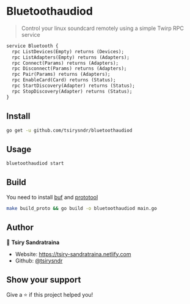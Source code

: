 <h1 align="left">Bluetoothaudiod</h1>
<p>
</p>

> Control your linux soundcard remotely using a simple Twirp RPC service 

```protobuf
service Bluetooth {
  rpc ListDevices(Empty) returns (Devices);
  rpc ListAdapters(Empty) returns (Adapters);
  rpc Connect(Params) returns (Adapters);
  rpc Disconnect(Params) returns (Adapters);
  rpc Pair(Params) returns (Adapters);
  rpc EnableCard(Card) returns (Status);
  rpc StartDiscovery(Adapter) returns (Status);
  rpc StopDiscovery(Adapter) returns (Status);
}
```

## Install

```sh
go get -u github.com/tsirysndr/bluetoothaudiod
```

## Usage

```sh
bluetoothaudiod start
```

## Build
You need to install [buf](https://github.com/bufbuild/buf) and [prototool](https://github.com/uber/prototool)

```sh
make build_proto && go build -o bluetoothaudiod main.go
```

## Author

👤 **Tsiry Sandratraina**

* Website: https://tsiry-sandratraina.netlify.com
* Github: [@tsirysndr](https://github.com/tsirysndr)

## Show your support

Give a ⭐️ if this project helped you!

